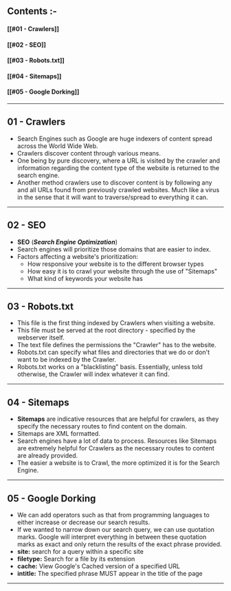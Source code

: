 
## Contents :-

#### [[#01 - Crawlers]]
#### [[#02 - SEO]]
#### [[#03 - Robots.txt]]
#### [[#04 - Sitemaps]]
#### [[#05 - Google Dorking]]

---

## 01 - Crawlers

- Search Engines such as Google are huge indexers of content spread across the World Wide Web.
- Crawlers discover content through various means. 
- One being by pure discovery, where a URL is visited by the crawler and information regarding the content type of the website is returned to the search engine. 
- Another method crawlers use to discover content is by following any and all URLs found from previously crawled websites. Much like a virus in the sense that it will want to traverse/spread to everything it can.

---

## 02 - SEO

- **SEO** (***Search Engine Optimization***)
- Search engines will prioritize those domains that are easier to index.
- Factors affecting a website's prioritization:
	- How responsive your website is to the different browser types
	- How easy it is to crawl your website through the use of "Sitemaps"
	- What kind of keywords your website has

---

## 03 - Robots.txt

- This file is the first thing indexed by Crawlers when visiting a website.
- This file must be served at the root directory - specified by the webserver itself.
- The text file defines the permissions the "Crawler" has to the website.
- Robots.txt can specify what files and directories that we do or don't want to be indexed by the Crawler.
- Robots.txt works on a "blacklisting" basis. Essentially, unless told otherwise, the Crawler will index whatever it can find.

---

## 04 - Sitemaps

- **Sitemaps** are indicative resources that are helpful for crawlers, as they specify the necessary routes to find content on the domain.
- Sitemaps are XML formatted.
- Search engines have a lot of data to process. Resources like Sitemaps are extremely helpful for Crawlers as the necessary routes to content are already provided.
- The easier a website is to Crawl, the more optimized it is for the Search Engine.

---

## 05 - Google Dorking

- We can add operators such as that from programming languages to either increase or decrease our search results.
- If we wanted to narrow down our search query, we can use quotation marks. Google will interpret everything in between these quotation marks as exact and only return the results of the exact phrase provided.
- **site:** search for a query within a specific site
- **filetype:** Search for a file by its extension  
- **cache:** View Google's Cached version of a specified URL
- **intitle:** The specified phrase MUST appear in the title of the page

---
